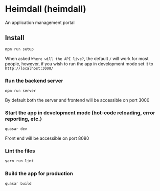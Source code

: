 # Heimdall (heimdall)

An application management portal

## Install

```bash
npm run setup
```

When asked `Where will the API live?`, the default `/` will work for most people, however, if you wish to run the app in development mode set it to `http://localhost:3000/`

### Run the backend server

```bash
npm run server
```

By default both the server and frontend will be accessible on port 3000

### Start the app in development mode (hot-code reloading, error reporting, etc.)

```bash
quasar dev
```

Front end will be accessible on port 8080

### Lint the files

```bash
yarn run lint
```

### Build the app for production

```bash
quasar build
```
